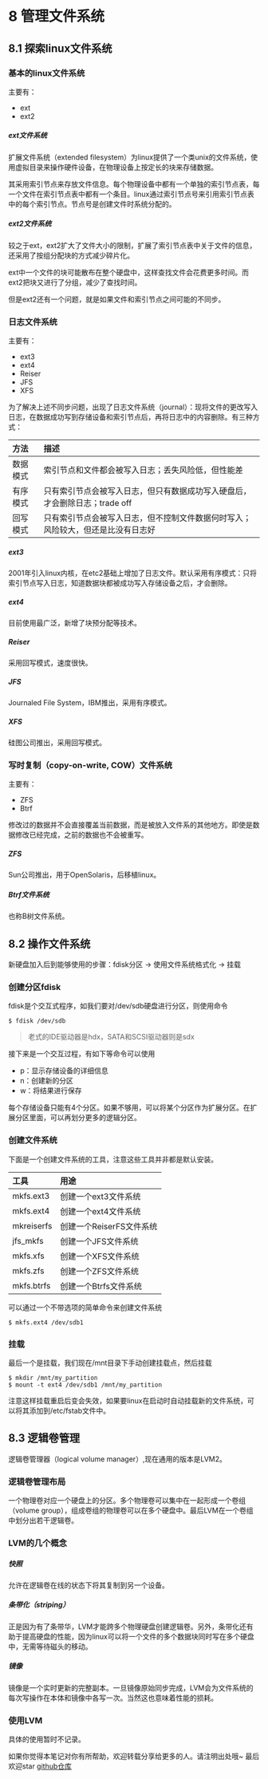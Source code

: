 # 8 管理文件系统

## 8.1 探索linux文件系统

### 基本的linux文件系统

主要有：

- ext
- ext2

##### ext文件系统

扩展文件系统（extended filesystem）为linux提供了一个类unix的文件系统，使用虚拟目录来操作硬件设备，在物理设备上按定长的块来存储数据。

其采用索引节点来存放文件信息。每个物理设备中都有一个单独的索引节点表，每一个文件在索引节点表中都有一个条目。linux通过索引节点号来引用索引节点表中的每个索引节点。节点号是创建文件时系统分配的。

##### ext2文件系统

较之于ext，ext2扩大了文件大小的限制，扩展了索引节点表中关于文件的信息，还采用了按组分配块的方式减少碎片化。

ext中一个文件的块可能散布在整个硬盘中，这样查找文件会花费更多时间。而ext2把块又进行了分组，减少了查找时间。

但是ext2还有一个问题，就是如果文件和索引节点之间可能的不同步。

### 日志文件系统

主要有：

- ext3
- ext4
- Reiser
- JFS
- XFS

为了解决上述不同步问题，出现了日志文件系统（journal）：现将文件的更改写入日志，在数据成功写到存储设备和索引节点后，再将日志中的内容删除。有三种方式：

| 方法   | 描述                                         |
| :--- | :----------------------------------------- |
| 数据模式 | 索引节点和文件都会被写入日志；丢失风险低，但性能差                  |
| 有序模式 | 只有索引节点会被写入日志，但只有数据成功写入硬盘后，才会删除日志；trade off |
| 回写模式 | 只有索引节点会被写入日志，但不控制文件数据何时写入；风险较大，但还是比没有日志好   |

##### ext3

2001年引入linux内核，在etc2基础上增加了日志文件。默认采用有序模式：只将索引节点写入日志，知道数据块都被成功写入存储设备之后，才会删除。

##### ext4

目前使用最广泛，新增了块预分配等技术。

##### Reiser

采用回写模式，速度很快。

##### JFS

Journaled File System，IBM推出，采用有序模式。

##### XFS

硅图公司推出，采用回写模式。

### 写时复制（copy-on-write, COW）文件系统

主要有：

- ZFS
- Btrf

修改过的数据并不会直接覆盖当前数据，而是被放入文件系的其他地方。即使是数据修改已经完成，之前的数据也不会被重写。

##### ZFS

Sun公司推出，用于OpenSolaris，后移植linux。

##### Btrf文件系统

也称B树文件系统。

## 8.2 操作文件系统

新硬盘加入后到能够使用的步骤：fdisk分区 -> 使用文件系统格式化 -> 挂载

### 创建分区fdisk

fdisk是个交互式程序，如我们要对/dev/sdb硬盘进行分区，则使用命令

```
$ fdisk /dev/sdb
```

> 老式的IDE驱动器是hdx，SATA和SCSI驱动器则是sdx

接下来是一个交互过程，有如下等命令可以使用

- p：显示存储设备的详细信息
- n：创建新的分区
- w：将结果进行保存

每个存储设备只能有4个分区。如果不够用，可以将某个分区作为扩展分区。在扩展分区里面，可以再划分更多的逻辑分区。

### 创建文件系统

下面是一个创建文件系统的工具，注意这些工具并非都是默认安装。

| 工具         | 用途               |
| :--------- | :--------------- |
| mkfs.ext3  | 创建一个ext3文件系统     |
| mkfs.ext4  | 创建一个ext4文件系统     |
| mkreiserfs | 创建一个ReiserFS文件系统 |
| jfs_mkfs   | 创建一个JFS文件系统      |
| mkfs.xfs   | 创建一个XFS文件系统      |
| mkfs.zfs   | 创建一个ZFS文件系统      |
| mkfs.btrfs | 创建一个Btrfs文件系统    |

可以通过一个不带选项的简单命令来创建文件系统

```
$ mkfs.ext4 /dev/sdb1
```

### 挂载

最后一个是挂载，我们现在/mnt目录下手动创建挂载点，然后挂载

```
$ mkdir /mnt/my_partition
$ mount -t ext4 /dev/sdb1 /mnt/my_partition
```

注意这样挂载重启后变会失效，如果要linux在启动时自动挂载新的文件系统，可以将其添加到/etc/fstab文件中。

## 8.3 逻辑卷管理

逻辑卷管理器（logical volume manager）,现在通用的版本是LVM2。

### 逻辑卷管理布局

一个物理卷对应一个硬盘上的分区。多个物理卷可以集中在一起形成一个卷组（volume group），组成卷组的物理卷可以在多个硬盘中。最后LVM在一个卷组中划分出若干逻辑卷。

### LVM的几个概念

##### 快照

允许在逻辑卷在线的状态下将其复制到另一个设备。

##### 条带化（striping）

正是因为有了条带华，LVM才能跨多个物理硬盘创建逻辑卷。另外，条带化还有助于提高硬盘的性能，因为linux可以将一个文件的多个数据块同时写在多个硬盘中，无需等待磁头的移动。

##### 镜像

镜像是一个实时更新的完整副本。一旦镜像原始同步完成，LVM会为文件系统的每次写操作在本体和镜像中各写一次。当然这也意味着性能的损耗。

### 使用LVM

具体的使用暂时不记录。


如果你觉得本笔记对你有所帮助，欢迎转载分享给更多的人。请注明出处哦~
最后欢迎star [github仓库](https://github.com/LeoSirius/notes)
